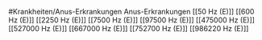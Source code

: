 #Krankheiten/Anus-Erkrankungen
Anus-Erkrankungen
[[50 Hz (E)]]
[[600 Hz (E)]]
[[2250 Hz (E)]]
[[7500 Hz (E)]]
[[97500 Hz (E)]]
[[475000 Hz (E)]]
[[527000 Hz (E)]]
[[667000 Hz (E)]]
[[752700 Hz (E)]]
[[986220 Hz (E)]]